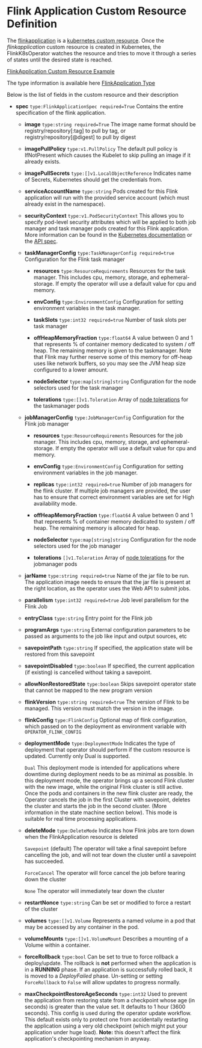 # Flink Application Custom Resource Definition
The [flinkapplication](https://github.com/lyft/flinkk8soperator/blob/master/deploy/crd.yaml) is a [kubernetes custom resource](https://kubernetes.io/docs/concepts/extend-kubernetes/api-extension/custom-resources/). Once the *flinkapplication* custom resource is created in Kubernetes, the FlinkK8sOperator watches the resource and tries to move it through a series of states until the desired state is reached.

[FlinkApplication Custom Resource Example](https://github.com/lyft/flinkk8soperator/blob/master/examples/wordcount/flink-operator-custom-resource.yaml)

The type information is available here [FlinkApplication Type](https://github.com/lyft/flinkk8soperator/blob/master/pkg/apis/app/v1beta1/types.go#L25)

Below is the list of fields in the custom resource and their description

* **spec** `type:FlinkApplicationSpec required=True`
  Contains the entire specification of the flink application.

  * **image** `type:string required=True`
    The image name format should be registry/repository[:tag] to pull by tag, or registry/repository[@digest] to pull by digest

  * **imagePullPolicy** `type:v1.PullPolicy`
    The default pull policy is IfNotPresent which causes the Kubelet to skip pulling an image if it already exists.

  * **imagePullSecrets** `type:[]v1.LocalObjectReference`
    Indicates name of Secrets, Kubernetes should get the credentials from.

  * **serviceAccountName** `type:string`
    Pods created for this Flink application will run with the provided service account (which must already exist in the namespace).

  * **securityContext** `type:v1.PodSecurityContext`
    This allows you to specify pod-level security attributes which will be applied to both job manager and task manager pods created for this Flink application. More information can be found in the [Kubernetes documentation](https://kubernetes.io/docs/tasks/configure-pod-container/security-context/) or the [API spec](https://kubernetes.io/docs/reference/generated/kubernetes-api/v1.17/#podsecuritycontext-v1-core).

  * **taskManagerConfig** `type:TaskManagerConfig required=true`
    Configuration for the Flink task manager

    * **resources** `type:ResourceRequirements`
      Resources for the task manager. This includes cpu, memory, storage, and ephemeral-storage. If empty the operator will
      use a default value for cpu and memory.

    * **envConfig** `type:EnvironmentConfig`
      Configuration for setting environment variables in the task manager.

    * **taskSlots** `type:int32 required=true`
      Number of task slots per task manager

    * **offHeapMemoryFraction** `type:float64`
      A value between 0 and 1 that represents % of container memory dedicated to system / off heap. The
      remaining memory is given to the taskmanager. Note that Flink may further reserve some of this
      memory for off-heap uses like network buffers, so you may see the JVM heap size configured to
      a lower amount.

    * **nodeSelector** `type:map[string]string`
      Configuration for the node selectors used for the task manager

    * **tolerations** `type:[]v1.Toleration`
      Array of [node tolerations](https://kubernetes.io/docs/reference/generated/kubernetes-api/v1.17/#toleration-v1-core) for the taskmanager pods

  * **jobManagerConfig** `type:JobManagerConfig`
    Configuration for the Flink job manager

    * **resources** `type:ResourceRequirements`
      Resources for the job manager. This includes cpu, memory, storage, and ephemeral-storage. If empty the operator will
      use a default value for cpu and memory.

    * **envConfig** `type:EnvironmentConfig`
      Configuration for setting environment variables in the job manager.

    * **replicas** `type:int32 required=true`
      Number of job managers for the flink cluster. If multiple job managers are provided, the user has to ensure that
      correct environment variables are set for High availability mode.

    * **offHeapMemoryFraction** `type:float64`
      A value between 0 and 1 that represents % of container memory dedicated to system / off heap. The
      remaining memory is allocated for heap.

    * **nodeSelector** `type:map[string]string`
      Configuration for the node selectors used for the job manager

    * **tolerations** `[]v1.Toleration`
      Array of [node tolerations](https://kubernetes.io/docs/reference/generated/kubernetes-api/v1.17/#toleration-v1-core) for the jobmanager pods

  * **jarName** `type:string required=true`
    Name of the jar file to be run. The application image needs to ensure that the jar file is present at the right location, as
    the operator uses the Web API to submit jobs.

  * **parallelism** `type:int32 required=true`
    Job level parallelism for the Flink Job

  * **entryClass** `type:string`
    Entry point for the Flink job

  * **programArgs** `type:string`
    External configuration parameters to be passed as arguments to the job like input and output sources, etc

  * **savepointPath** `type:string`
    If specified, the application state will be restored from this savepoint

  * **savepointDisabled** `type:boolean`
    If specified, the current application (if existing) is cancelled without taking a savepoint.
      
  * **allowNonRestoredState** `type:boolean`
    Skips savepoint operator state that cannot be mapped to the new program version

  * **flinkVersion** `type:string required=true`
    The version of Flink to be managed. This version must match the version in the image.

  * **flinkConfig** `type:FlinkConfig`
    Optional map of flink configuration, which passed on to the deployment as environment variable with `OPERATOR_FLINK_CONFIG`

  * **deploymentMode** `type:DeploymentMode`
    Indicates the type of deployment that operator should perform if the custom resource is updated. Currently only Dual is supported.

    `Dual` This deployment mode is intended for applications where downtime during deployment needs to be as minimal as possible. In this deployment mode, the operator brings up a second Flink cluster with the new image, while the original Flink cluster is still active. Once the pods and containers in the new flink cluster are ready, the Operator cancels the job in the first Cluster with savepoint, deletes the cluster and starts the job in the second cluster. (More information in the state machine section below). This mode is suitable for real time processing applications.

  * **deleteMode** `type:DeleteMode`
    Indicates how Flink jobs are torn down when the FlinkApplication resource is deleted

    `Savepoint` (default) The operator will take a final savepoint before cancelling the job, and will not tear down the cluster until a savepoint has succeeded.

    `ForceCancel` The operator will force cancel the job before tearing down the cluster

    `None` The operator will immediately tear down the cluster

  * **restartNonce** `type:string`
    Can be set or modified to force a restart of the cluster

  * **volumes** `type:[]v1.Volume`
    Represents a named volume in a pod that may be accessed by any container in the pod.

  * **volumeMounts** `type:[]v1.VolumeMount`
    Describes a mounting of a Volume within a container.

  * **forceRollback** `type:bool`
    Can be set to true to force rollback a deploy/update. The rollback is **not** performed when the application is in a **RUNNING** phase.
    If an application is successfully rolled back, it is moved to a *DeployFailed* phase. Un-setting or setting `ForceRollback` to `False` will allow updates to progress normally.

  * **maxCheckpointRestoreAgeSeconds** `type:int32`
    Used to prevent the application from restoring state from a checkpoint whose age (in seconds) is greater than the value set. It defaults to 1 hour (3600 seconds). This config
    is used during the operator update workflow. This default exists only
    to protect one from accidentally restarting the application using a very old checkpoint (which might put your application
    under huge load). **Note:** this doesn't affect the flink application's checkpointing mechanism in anyway.
